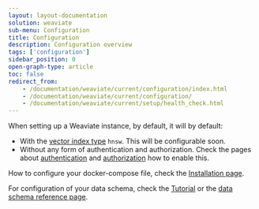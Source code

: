 ```yaml
---
layout: layout-documentation
solution: weaviate
sub-menu: Configuration
title: Configuration
description: Configuration overview
tags: ['configuration']
sidebar_position: 0
open-graph-type: article
toc: false
redirect_from:
    - /documentation/weaviate/current/configuration/index.html
    - /documentation/weaviate/current/configuration/
    - /documentation/weaviate/current/setup/health_check.html
---
```


When setting up a Weaviate instance, by default, it will by default:
- With the [vector index type](./vector-index-type.html) `hnsw`. This will be configurable soon.
- Without any form of authentication and authorization. Check the pages about [authentication](./authentication.html) and [authorization](./authorization.html) how to enable this.

How to configure your docker-compose file, check the [Installation page](../getting-started/installation.html#docker-compose).

For configuration of your data schema, check the [Tutorial](../tutorials/how-to-create-a-schema.html) or the [data schema reference page](../schema/schema-configuration.html).

